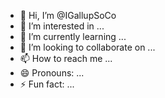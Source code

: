 - 👋 Hi, I’m @IGallupSoCo
- 👀 I’m interested in ...
- 🌱 I’m currently learning ...
- 💞️ I’m looking to collaborate on ...
- 📫 How to reach me ...
- 😄 Pronouns: ...
- ⚡ Fun fact: ...

<!---
IGallupSoCo/IGallupSoCo is a ✨ special ✨ repository because its `README.md` (this file) appears on your GitHub profile.
You can click the Preview link to take a look at your changes.
--->
